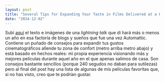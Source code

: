 ```yaml
---
layout: post
title: "Several Tips for Expanding Your Taste in Films Delivered at a High Speed"
date: "2024-12-02"
---
```


Subí [aquí](/several-tips) el texto e imágenes de una _lightning talk_ que di
hará más o menos un año en esa factoría de blogs y sueños que fue una vez
Automattic. Contiene un puñado de consejos para expandir tus gustos
cinematográficos allende tu zona de confort (metro arriba metro abajo) y está
basado en hechos reales: mi propia experiencia visionando más y mejores
películas durante aquel año en el que apenas salimos de casa. Son consejos
bastante sencillos (porque 240 segudos no daban para sutilezas) pero al final
del post hay una lista de algunas de mis películas favoritas que, si no has
visto, creo que te podrían gustar.
